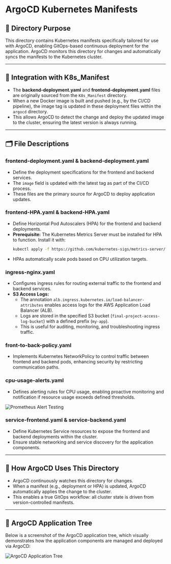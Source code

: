 # ArgoCD Kubernetes Manifests

## 🎯 Directory Purpose

This directory contains Kubernetes manifests specifically tailored for use with ArgoCD, enabling GitOps-based continuous deployment for the application. ArgoCD monitors this directory for changes and automatically syncs the manifests to the Kubernetes cluster.

---

## 🔄 Integration with K8s_Manifest

- The **backend-deployment.yaml** and **frontend-deployment.yaml** files are originally sourced from the `K8s_Manifest` directory.
- When a new Docker image is built and pushed (e.g., by the CI/CD pipeline), the image tag is updated in these deployment files within the `argocd` directory.
- This allows ArgoCD to detect the change and deploy the updated image to the cluster, ensuring the latest version is always running.

---

## 🗂️ File Descriptions

### **frontend-deployment.yaml** & **backend-deployment.yaml**
- Define the deployment specifications for the frontend and backend services.
- The `image` field is updated with the latest tag as part of the CI/CD process.
- These files are the primary source for ArgoCD to deploy application updates.

### **frontend-HPA.yaml** & **backend-HPA.yaml**
- Define Horizontal Pod Autoscalers (HPA) for the frontend and backend deployments.
- **Prerequisite:** The Kubernetes Metrics Server must be installed for HPA to function. Install it with:
  ```bash
  kubectl apply -f https://github.com/kubernetes-sigs/metrics-server/releases/latest/download/components.yaml
  ```
- HPAs automatically scale pods based on CPU utilization targets.

### **ingress-nginx.yaml**
- Configures ingress rules for routing external traffic to the frontend and backend services.
- **S3 Access Logs:**
  - The annotation `alb.ingress.kubernetes.io/load-balancer-attributes` enables access logs for the AWS Application Load Balancer (ALB).
  - Logs are stored in the specified S3 bucket (`final-project-access-log-bucket`) with a defined prefix (`my-app`).
  - This is useful for auditing, monitoring, and troubleshooting ingress traffic.

### **front-to-back-policy.yaml**
- Implements Kubernetes NetworkPolicy to control traffic between frontend and backend pods, enhancing security by restricting communication paths.

### **cpu-usage-alerts.yaml**
- Defines alerting rules for CPU usage, enabling proactive monitoring and notification if resource usage exceeds defined thresholds.

![Prometheus Alert Testing](../Attachments/prometheus_alert_testing.png)

### **service-frontend.yaml** & **service-backend.yaml**
- Define Kubernetes Service resources to expose the frontend and backend deployments within the cluster.
- Ensure stable networking and service discovery for the application components.

---

## 🚀 How ArgoCD Uses This Directory

- ArgoCD continuously watches this directory for changes.
- When a manifest (e.g., deployment or HPA) is updated, ArgoCD automatically applies the change to the cluster.
- This enables a true GitOps workflow: all cluster state is driven from version-controlled manifests.

---

## 🌳 ArgoCD Application Tree

Below is a screenshot of the ArgoCD application tree, which visually demonstrates how the application components are managed and deployed via ArgoCD:

![ArgoCD Application Tree](../Attachments/argocd_tree.png)